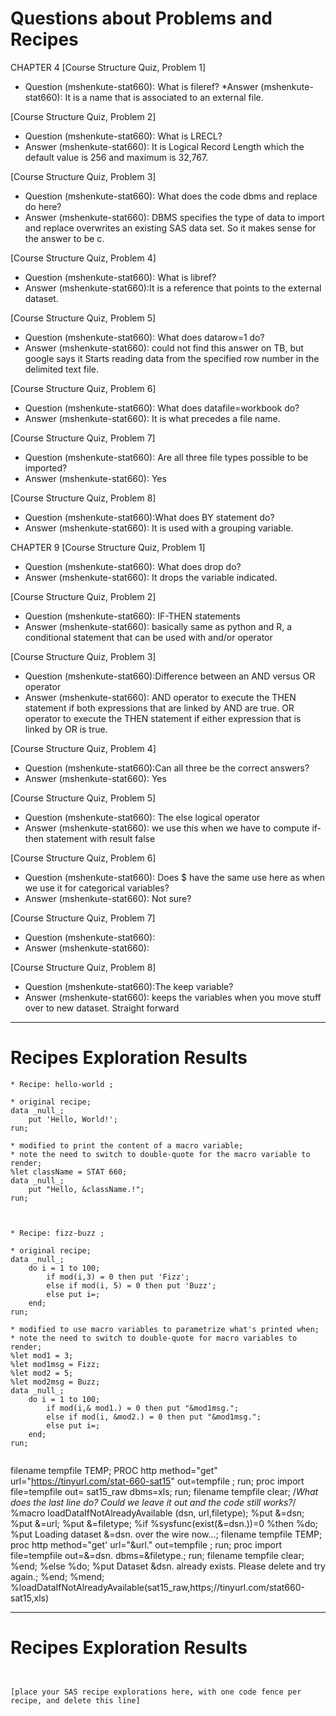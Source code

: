 




# Questions about Problems and Recipes


CHAPTER 4
[Course Structure Quiz, Problem 1]
* Question (mshenkute-stat660): What is fileref?
*Answer (mshenkute-stat660): It is a name that is associated to an external file. 



[Course Structure Quiz, Problem 2]
* Question (mshenkute-stat660): What is LRECL?
* Answer (mshenkute-stat660): It is Logical Record Length which the default value is 256 and maximum is 32,767.

[Course Structure Quiz, Problem 3]
* Question (mshenkute-stat660): What does the code dbms and replace do here?
* Answer (mshenkute-stat660): DBMS specifies the type of data to import and replace overwrites an existing SAS data set. So it makes sense for the answer to be c. 


[Course Structure Quiz, Problem 4]
* Question (mshenkute-stat660): What is libref?
* Answer (mshenkute-stat660):It is a reference that points to the external dataset. 

[Course Structure Quiz, Problem 5]
* Question (mshenkute-stat660): What does datarow=1 do?
* Answer (mshenkute-stat660): could not find this answer on TB, but google says it Starts reading data from the specified row number in the delimited text file.


[Course Structure Quiz, Problem 6]
* Question (mshenkute-stat660): What does datafile=workbook do?
* Answer (mshenkute-stat660): It is what precedes a file name.

[Course Structure Quiz, Problem 7]
* Question (mshenkute-stat660): Are all three file types possible to be imported?
* Answer (mshenkute-stat660): Yes


[Course Structure Quiz, Problem 8]
* Question (mshenkute-stat660):What does BY statement do?
* Answer (mshenkute-stat660): It is used with a grouping variable.

CHAPTER 9
[Course Structure Quiz, Problem 1]
* Question (mshenkute-stat660): What does drop do?
* Answer (mshenkute-stat660):  It drops the variable indicated.


[Course Structure Quiz, Problem 2]
* Question (mshenkute-stat660): IF-THEN statements
* Answer (mshenkute-stat660): basically same as python and R, a conditional statement that can be used with and/or operator


[Course Structure Quiz, Problem 3]
* Question (mshenkute-stat660):Difference between an AND versus OR operator
* Answer (mshenkute-stat660): AND operator to execute the THEN statement if both expressions that are linked by AND are true. OR operator to execute the THEN statement if either expression that is linked by OR is true.

[Course Structure Quiz, Problem 4]
* Question (mshenkute-stat660):Can all three be the correct answers?
* Answer (mshenkute-stat660): Yes

[Course Structure Quiz, Problem 5]
* Question (mshenkute-stat660): The else logical operator
* Answer (mshenkute-stat660): we use this when we have to compute if-then statement with result false

[Course Structure Quiz, Problem 6]
* Question (mshenkute-stat660): Does $ have the same use here as when we use it for categorical variables?
* Answer (mshenkute-stat660): Not sure? 

[Course Structure Quiz, Problem 7]
* Question (mshenkute-stat660): 
* Answer (mshenkute-stat660): 


[Course Structure Quiz, Problem 8]
* Question (mshenkute-stat660):The keep variable?
* Answer (mshenkute-stat660): keeps the variables when you move stuff over to new dataset. Straight forward





***



# Recipes Exploration Results




```
* Recipe: hello-world ;

* original recipe;
data _null_;
    put 'Hello, World!';
run;

* modified to print the content of a macro variable;
* note the need to switch to double-quote for the macro variable to render;
%let className = STAT 660;
data _null_;
    put "Hello, &className.!";
run;



* Recipe: fizz-buzz ;

* original recipe;
data _null_;
    do i = 1 to 100;
        if mod(i,3) = 0 then put 'Fizz';
        else if mod(i, 5) = 0 then put 'Buzz';
        else put i=;
    end;
run;

* modified to use macro variables to parametrize what's printed when;
* note the need to switch to double-quote for macro variables to render;
%let mod1 = 3;
%let mod1msg = Fizz;
%let mod2 = 5;
%let mod2msg = Buzz;
data _null_;
    do i = 1 to 100;
        if mod(i,& mod1.) = 0 then put "&mod1msg.";
        else if mod(i, &mod2.) = 0 then put "&mod1msg.";
        else put i=;
    end;
run;


```


filename tempfile TEMP;
PROC http
method="get"
url="https://tinyurl.com/stat-660-sat15"
out=tempfile
;
run;
proc import
file=tempfile
out= sat15_raw
dbms=xls;
run;
filename tempfile clear;
/*What does the last line do? Could we leave it out and the code still works?*/
%macro loadDataIfNotAlreadyAvailable (dsn, url,filetype);
%put &=dsn;
%put &=url;
%put &=filetype;
%if
	%sysfunc(exist(&=dsn.))=0
%then
	%do;
		%put Loading dataset &=dsn. over the wire now...;
filename tempfile TEMP;
proc http
	method="get'
	url="&url."
	out=tempfile
	;
	run;
	proc import
	file=tempfile
	out=&=dsn.
	dbms=&filetype.;
	run;
	filename tempfile clear;
	%end;
%else
	%do;
		%put Dataset &dsn. already exists. Please delete and try again.;
		%end;
		%mend;
		%loadDataIfNotAlreadyAvailable(sat15_raw,https;//tinyurl.com/stat660-sat15,xls)







***



# Recipes Exploration Results



```SAS


[place your SAS recipe explorations here, with one code fence per recipe, and delete this line]



```
